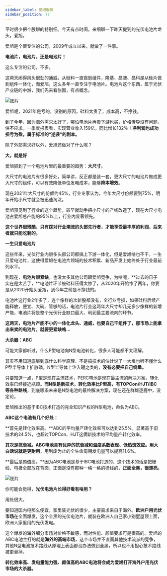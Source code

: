 ```yaml
---
sidebar_label: 爱旭股份
sidebar_position: 77
---
```


平时很少把个股聊的特别细。今天有点时间，来细聊一下昨天提到的光伏电池片龙头，爱旭。

爱旭是个很专注的公司，2009年成立以来，就做了一件事。

**电池片，电池片，还是电池片！**

这么专注的公司，不多。

这两天闹得风头很劲的通威，从硅料一直做到组件，隆基、晶澳、晶科是从硅片做到组件一体化，而爱旭，这么多年一直专注于电池片。电池片这个东西，属于光伏产业链的中游，我们先来看张图，有点概念。

![图片](https://img.arctee.cn/one/202211291606465.png)

爱旭呢，2021年是亏的，没别的原因，硅料太贵了，成本高，不挣钱。

到了今年，因为海外需求太好了，哪怕电池片再贵下游也买，价格传导没有问题，供不应求。一季度报表看，实现营业收入159亿，同比增长132%！**净利润也成功扭亏为盈，属于标准的“逆袭”的剧本。**

除了外部需求好以外，爱旭还做对了什么呢？

**大，就是好**

爱旭抓到了一个电池片里的最重要的趋势：**大尺寸**。

大尺寸的电池片有很多好处，简单讲，反正都是装一套，更大尺寸的电池片做成更大尺寸的组件，可以有效降低单位发电成本，能够**降本增效**。

现在2021年大尺寸的份额约45%，行业专家认为，今年大尺寸份额要到75%，明年开始小尺寸就会被迅速淘汰。

爱旭预见到了行业的这个趋势，较早就动手把小尺寸的产线改造了，现在大尺寸电池占爱旭总产能的95%以上，行业内显著领先。

**这个世界很残酷，只有踩对行业潮流的头部先行者，才能享受最丰厚的利润，后来者就只能吃剩的。**

**一生只爱电池片**

这些年来，光伏行业内很多头部公司都搞上下游一体化，但是爱旭啥也不干，一生只爱电池片，这使得爱旭在电池片领域的技术积累、新品开发上始终处于行业最前列水平。

到现在，**电池片很紧缺**。也没太多其他公司跟爱旭竞争，为啥呢，**过去的日子实在是太苦了，**电池片环节被硅料压得太惨了，从2020年开始惨了两年，你要是从2020开始买爱旭，到今年之前是不挣钱的。

电池片这行业2年多了，连个像样的次新股都没有，全行业亏损，如果硅料后续产能释放，便宜、大碗、管够的话，电池片行业这两年大尺寸却几无多少像样的新增产能，电池片将是整个光伏行业缺口最大、利润最主要流向的环节。

**这两天，电池片产能不小的一体化龙头、通威，也要自己干组件了，那市场上能拿出来卖的电池片，就要更紧缺咯...**

**大杀器：ABC**

可能大家都听过，什么P型电池向N型电池转化，很多人可能都不太理解。

其实不用知道底层到底什么科学原理，不是搞技术的估计说了一大堆也听不懂什么P型半导体上扩散磷，N型半导体上注入硼之类的，**没有必要把自己绕晕。**

只要知道一点，P型是现在主流技术，PERC电池是现在最主流的解决方案，转化效率已经接近瓶颈。**而N型是新技术，转化效率比P型高，有TOPCon/HJT/IBC 等各种路线**，到底哪条未来是N型电池的最终解决方案，现在还在群雄逐鹿中，没定论。

爱旭推出的基于IBC技术打造的完全知识产权的N型电池，命名为ABC。

**ABC这个电池有几个好处：**

**首先是转化效率高。**ABC的平均量产转化效率可以达到25.5%，显著高于旧技术的24.5%，也超过TOPCon、HJT这俩新技术的平均量产转化效率。

**其次是抗衰减。**ABC电池具有优异的抗衰减和温度系数表现、低热斑效应。用大白话说就是**更耐用**，用到废为止的全生命周期发电量可以提高11.6%。

**最后是颜值高。**因为ABC电池是基于IBC电池打造的，这个技术的话是把栅线、电极全部放在背面，正面是没有那种一格一格的栅线的，**正面全黑，很漂亮。**

![图片](https://img.arctee.cn/one/202211291606975.jpeg)

你可能会觉得，**光伏电池片长得好看有啥用？**

用处很大。

要知道国内电那么便宜，家里装光伏的很少，主要需求来自于海外。**欧洲户用光伏市场**在全面爆发，这个全黑的光伏电池片，就装在欧洲人自己家小别墅屋顶上面，欧洲人家里用的光伏发电。

这个爆发的海外细分市场对价格不敏感，而对性能、颜值要求可是很高的。爱旭的ABC电池主打的就是**海外的高端市场**，这个市场并不直面其他技术流派的竞争，其他N型电池技术路线从原理上表面都没办法做到全黑，所以也不用担心技术路线被更替掉。

**转化效率高、发电量能力强、颜值高的ABC电池将会成为爱旭打开海外户用光伏市场的大杀器。**